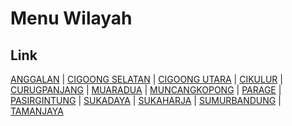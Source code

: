 # Menu Wilayah

## Link

[ANGGALAN](https://github.com/gigit-pemilu/pemilu-2024-36-banten/tree/main/pilpres/hitung-suara/sub/36-banten/sub/02-lebak/sub/17-cikulur/sub/2001-anggalan)
 | 
[CIGOONG SELATAN](https://github.com/gigit-pemilu/pemilu-2024-36-banten/tree/main/pilpres/hitung-suara/sub/36-banten/sub/02-lebak/sub/17-cikulur/sub/2009-cigoong-selatan)
 | 
[CIGOONG UTARA](https://github.com/gigit-pemilu/pemilu-2024-36-banten/tree/main/pilpres/hitung-suara/sub/36-banten/sub/02-lebak/sub/17-cikulur/sub/2005-cigoong-utara)
 | 
[CIKULUR](https://github.com/gigit-pemilu/pemilu-2024-36-banten/tree/main/pilpres/hitung-suara/sub/36-banten/sub/02-lebak/sub/17-cikulur/sub/2007-cikulur)
 | 
[CURUGPANJANG](https://github.com/gigit-pemilu/pemilu-2024-36-banten/tree/main/pilpres/hitung-suara/sub/36-banten/sub/02-lebak/sub/17-cikulur/sub/2008-curugpanjang)
 | 
[MUARADUA](https://github.com/gigit-pemilu/pemilu-2024-36-banten/tree/main/pilpres/hitung-suara/sub/36-banten/sub/02-lebak/sub/17-cikulur/sub/2006-muaradua)
 | 
[MUNCANGKOPONG](https://github.com/gigit-pemilu/pemilu-2024-36-banten/tree/main/pilpres/hitung-suara/sub/36-banten/sub/02-lebak/sub/17-cikulur/sub/2002-muncangkopong)
 | 
[PARAGE](https://github.com/gigit-pemilu/pemilu-2024-36-banten/tree/main/pilpres/hitung-suara/sub/36-banten/sub/02-lebak/sub/17-cikulur/sub/2011-parage)
 | 
[PASIRGINTUNG](https://github.com/gigit-pemilu/pemilu-2024-36-banten/tree/main/pilpres/hitung-suara/sub/36-banten/sub/02-lebak/sub/17-cikulur/sub/2013-pasirgintung)
 | 
[SUKADAYA](https://github.com/gigit-pemilu/pemilu-2024-36-banten/tree/main/pilpres/hitung-suara/sub/36-banten/sub/02-lebak/sub/17-cikulur/sub/2012-sukadaya)
 | 
[SUKAHARJA](https://github.com/gigit-pemilu/pemilu-2024-36-banten/tree/main/pilpres/hitung-suara/sub/36-banten/sub/02-lebak/sub/17-cikulur/sub/2003-sukaharja)
 | 
[SUMURBANDUNG](https://github.com/gigit-pemilu/pemilu-2024-36-banten/tree/main/pilpres/hitung-suara/sub/36-banten/sub/02-lebak/sub/17-cikulur/sub/2010-sumurbandung)
 | 
[TAMANJAYA](https://github.com/gigit-pemilu/pemilu-2024-36-banten/tree/main/pilpres/hitung-suara/sub/36-banten/sub/02-lebak/sub/17-cikulur/sub/2004-tamanjaya)

